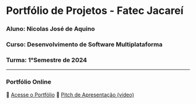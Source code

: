 # Portfólio de Projetos - Fatec Jacareí
### Aluno: Nicolas José de Aquino
### Curso: Desenvolvimento de Software Multiplataforma
### Turma: 1°Semestre de 2024

---

### Portfólio Online  
🔗 [Acesse o Portfólio](LINK_PARA_PORTFOLIO)
🎤 [Pitch de Apresentação (vídeo)](LINK_PARA_VIDEO_NO_TEAMS)
